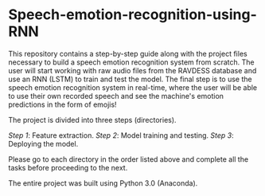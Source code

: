 # Speech-emotion-recognition-using-RNN

This repository contains a step-by-step guide along with the project files necessary to build a speech emotion recognition system from scratch. The user will start working with raw audio files from the RAVDESS database and use an RNN (LSTM) to train and test the model. The final step is to use the speech emotion recognition system in real-time, where the user will be able to use their own recorded speech and see the machine's emotion predictions in the form of emojis!

The project is divided into three steps (directories).

*Step 1*: Feature extraction.
*Step 2*: Model training and testing.
*Step 3*: Deploying the model.

Please go to each directory in the order listed above and complete all the tasks before proceeding to the next.

The entire project was built using Python 3.0 (Anaconda).
